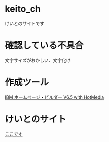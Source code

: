 # keito_ch
けいとのサイトです
# 確認している不具合
文字サイズがおかしい、文字化け
# 作成ツール
[IBM ホームページ・ビルダー V6.5 with HotMedia](https://www-01.ibm.com/common/ssi/ShowDoc.wss?docURL=/common/ssi/rep_ca/9/760/SBD01019/index.html&lang=ja&request_locale=ja)
# けいとのサイト
[ここです](https://gx1285jp.github.io/keito_ch/)
